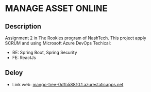 # MANAGE ASSET ONLINE

## Description
Assignment 2 in The Rookies program of NashTech. This project apply SCRUM and using Microsoft Azure DevOps
Techical:
  * BE: Spring Boot, Spring Security
  * FE: ReactJs
## Deloy
  * Link web: [mango-tree-0d1b58810.1.azurestaticapps.net](https://mango-tree-0d1b58810.1.azurestaticapps.net/)
